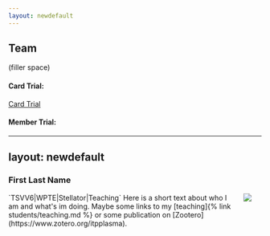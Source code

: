 ```yaml
---
layout: newdefault
---
```

## Team


(filler space)


#### Card Trial:

<a href="card_trial.html">Card Trial</a>


#### Member Trial:

---
layout: newdefault
---

### First Last Name
<img align="right" size="width:20%" style="vertical-align:middle;margin:0px 20px" src="https://online.tugraz.at/tug_online/visitenkarte.showImage?pPersonenGruppe=3&pPersonenId=B5E6EB46614DDFCE">
`TSVV6|WPTE|Stellator|Teaching`
Here is a short text about who I am and what's im doing. Maybe some links to my [teaching]{% link students/teaching.md %} or some publication on [Zootero](https://www.zotero.org/itpplasma).
